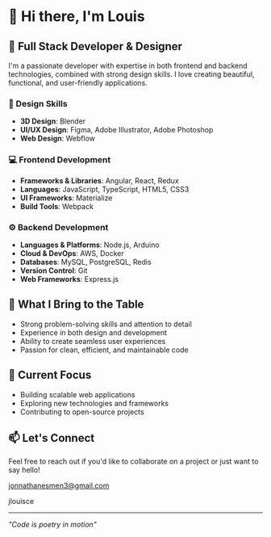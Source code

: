 # 👋 Hi there, I'm Louis

## 🚀 Full Stack Developer & Designer

I'm a passionate developer with expertise in both frontend and backend technologies, combined with strong design skills. I love creating beautiful, functional, and user-friendly applications.

### 🎨 Design Skills
- **3D Design**: Blender
- **UI/UX Design**: Figma, Adobe Illustrator, Adobe Photoshop
- **Web Design**: Webflow

### 💻 Frontend Development
- **Frameworks & Libraries**: Angular, React, Redux
- **Languages**: JavaScript, TypeScript, HTML5, CSS3
- **UI Frameworks**: Materialize
- **Build Tools**: Webpack

### ⚙️ Backend Development
- **Languages & Platforms**: Node.js, Arduino
- **Cloud & DevOps**: AWS, Docker
- **Databases**: MySQL, PostgreSQL, Redis
- **Version Control**: Git
- **Web Frameworks**: Express.js

## 🌟 What I Bring to the Table
- Strong problem-solving skills and attention to detail
- Experience in both design and development
- Ability to create seamless user experiences
- Passion for clean, efficient, and maintainable code

## 🎯 Current Focus
- Building scalable web applications
- Exploring new technologies and frameworks
- Contributing to open-source projects

## 📫 Let's Connect
Feel free to reach out if you'd like to collaborate on a project or just want to say hello!

jonnathanesmen3@gmail.com

jlouisce

---
*"Code is poetry in motion"* 
